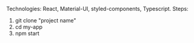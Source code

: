 Technologies: React, Material-UI, styled-components, Typescript.
Steps:
1. git clone "project name"
2. cd my-app
3. npm start

